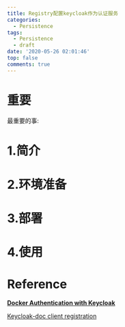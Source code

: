 ```yaml
---
title: Registry配置keycloak作为认证服务
categories:
  - Persistence
tags:
  - Persistence
  - draft
date: '2020-05-26 02:01:46'
top: false
comments: true
---
```

# 重要
最重要的事: 

# 1.简介

# 2.环境准备

# 3.部署

# 4.使用

# Reference

**[Docker Authentication with Keycloak](https://developers.redhat.com/blog/2017/10/31/docker-authentication-keycloak/)**

[Keycloak-doc client registration](https://github.com/keycloak/keycloak-documentation/blob/master/securing_apps/topics/client-registration.adoc)